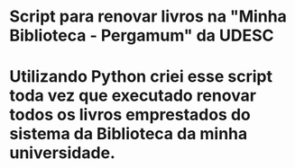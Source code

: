 # Script para renovar livros na "Minha Biblioteca - Pergamum" da UDESC
# Utilizando Python criei esse script toda vez que executado renovar todos os livros emprestados do sistema da Biblioteca da minha universidade.
